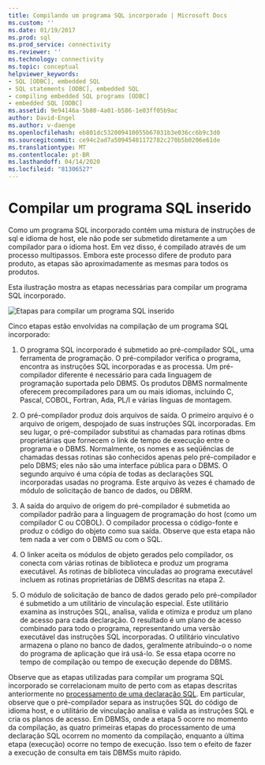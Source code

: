 ```yaml
---
title: Compilando um programa SQL incorporado | Microsoft Docs
ms.custom: ''
ms.date: 01/19/2017
ms.prod: sql
ms.prod_service: connectivity
ms.reviewer: ''
ms.technology: connectivity
ms.topic: conceptual
helpviewer_keywords:
- SQL [ODBC], embedded SQL
- SQL statements [ODBC], embedded SQL
- compiling embedded SQL programs [ODBC]
- embedded SQL [ODBC]
ms.assetid: 9e94146a-5b80-4a01-b586-1e03ff05b9ac
author: David-Engel
ms.author: v-daenge
ms.openlocfilehash: eb801dc532009410055b67031b3e036cc6b9c3d0
ms.sourcegitcommit: ce94c2ad7a50945481172782c270b5b0206e61de
ms.translationtype: MT
ms.contentlocale: pt-BR
ms.lasthandoff: 04/14/2020
ms.locfileid: "81306527"
---
```

# <a name="compiling-an-embedded-sql-program"></a>Compilar um programa SQL inserido
Como um programa SQL incorporado contém uma mistura de instruções de sql e idioma de host, ele não pode ser submetido diretamente a um compilador para o idioma host. Em vez disso, é compilado através de um processo multipassos. Embora este processo difere de produto para produto, as etapas são aproximadamente as mesmas para todos os produtos.  
  
 Esta ilustração mostra as etapas necessárias para compilar um programa SQL incorporado.  
  
 ![Etapas para compilar um programa SQL inserido](../../odbc/reference/media/pr02.gif "pr02")  
  
 Cinco etapas estão envolvidas na compilação de um programa SQL incorporado:  
  
1.  O programa SQL incorporado é submetido ao pré-compilador SQL, uma ferramenta de programação. O pré-compilador verifica o programa, encontra as instruções SQL incorporadas e as processa. Um pré-compilador diferente é necessário para cada linguagem de programação suportada pelo DBMS. Os produtos DBMS normalmente oferecem precompiladores para um ou mais idiomas, incluindo C, Pascal, COBOL, Fortran, Ada, PL/I e várias línguas de montagem.  
  
2.  O pré-compilador produz dois arquivos de saída. O primeiro arquivo é o arquivo de origem, despojado de suas instruções SQL incorporadas. Em seu lugar, o pré-compilador substitui as chamadas para rotinas dbms proprietárias que fornecem o link de tempo de execução entre o programa e o DBMS. Normalmente, os nomes e as seqüências de chamadas dessas rotinas são conhecidos apenas pelo pré-compilador e pelo DBMS; eles não são uma interface pública para o DBMS. O segundo arquivo é uma cópia de todas as declarações SQL incorporadas usadas no programa. Este arquivo às vezes é chamado de módulo de solicitação de banco de dados, ou DBRM.  
  
3.  A saída do arquivo de origem do pré-compilador é submetida ao compilador padrão para a linguagem de programação do host (como um compilador C ou COBOL). O compilador processa o código-fonte e produz o código do objeto como sua saída. Observe que esta etapa não tem nada a ver com o DBMS ou com o SQL.  
  
4.  O linker aceita os módulos de objeto gerados pelo compilador, os conecta com várias rotinas de biblioteca e produz um programa executável. As rotinas de biblioteca vinculadas ao programa executável incluem as rotinas proprietárias de DBMS descritas na etapa 2.  
  
5.  O módulo de solicitação de banco de dados gerado pelo pré-compilador é submetido a um utilitário de vinculação especial. Este utilitário examina as instruções SQL, analisa, valida e otimiza e produz um plano de acesso para cada declaração. O resultado é um plano de acesso combinado para todo o programa, representando uma versão executável das instruções SQL incorporadas. O utilitário vinculativo armazena o plano no banco de dados, geralmente atribuindo-o o nome do programa de aplicação que irá usá-lo. Se essa etapa ocorre no tempo de compilação ou tempo de execução depende do DBMS.  
  
 Observe que as etapas utilizadas para compilar um programa SQL incorporado se correlacionam muito de perto com as etapas descritas anteriormente no [processamento de uma declaração SQL](../../odbc/reference/processing-a-sql-statement.md). Em particular, observe que o pré-compilador separa as instruções SQL do código de idioma host, e o utilitário de vinculação analisa e valida as instruções SQL e cria os planos de acesso. Em DBMSs, onde a etapa 5 ocorre no momento da compilação, as quatro primeiras etapas do processamento de uma declaração SQL ocorrem no momento da compilação, enquanto a última etapa (execução) ocorre no tempo de execução. Isso tem o efeito de fazer a execução de consulta em tais DBMSs muito rápido.
